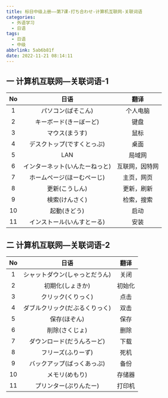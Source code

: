 ```yaml
---
title: 标日中级上册——第7课-打ち合わせ-计算机互联网-关联词语
categories:
  - 外语学习
  - 日语
tags:
  - 日语
  - 中级
abbrlink: 5ab6b81f
date: 2022-11-21 08:14:11
---
```

## 一 计算机互联网—关联词语-1

|  No  |              日语              |      翻译      |
| :--: | :----------------------------: | :------------: |
|  1   |       パソコン(ぱそこん)       |    个人电脑    |
|  2   |     キーボード(きーぼーど)     |      键盘      |
|  3   |         マウス(まうす)         |      鼠标      |
|  4   |   デスクトップ(ですくとっぷ)   |      桌面      |
|  5   |              LAN               |     局域网     |
|  6   | インターネット(いんたーねっと) | 互联网，因特网 |
|  7   |   ホームページ(ほーむぺーじ)   |   主页，网页   |
|  8   |         更新(こうしん)         |   更新，刷新   |
|  9   |         検索(けんさく)         |   检索，搜索   |
|  10  |          起動(きどう)          |      启动      |
|  11  |   インストール(いんすとーる)   |      安装      |

<!--more-->

## 二 计算机互联网—关联词语-2

|  No  |              日语              |  翻译  |
| :--: | :----------------------------: | :----: |
|  1   | シャットダウン(しゃっとだうん) |  关闭  |
|  2   |        初期化(しょきか)        | 初始化 |
|  3   |       クリック(くりっく)       |  点击  |
|  4   | ダブルクリック(だぶるくりっく) |  双击  |
|  5   |          保存(ほぞん)          |  保存  |
|  6   |         削除(さくじょ)         |  删除  |
|  7   |   ダウンロード(だうんろーど)   |  下载  |
|  8   |       フリーズ(ふりーず)       |  死机  |
|  9   |   バックアップ(ばっくあっぷ)   |  备份  |
|  10  |         メモリ(めもり)         | 存储器 |
|  11  |     プリンター(ぷりんたー)     | 打印机 |

